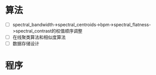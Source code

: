 # 算法
- [ ] spectral_bandwidth->spectral_centroids->bpm->spectral_flatness->spectral_contrast的权值顺序调整
- [ ] 在线聚类算法和相似度算法
- [ ] 数据存储设计
# 程序
